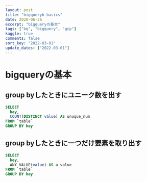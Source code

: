 ```yaml
---
layout: post
title: "bigqueryb basics"
date: 2020-06-26
excerpt: "bigqueryの基本"
tags: ["bq", "bigquery", "gcp"]
kaggle: true
comments: false
sort_key: "2022-03-01"
update_dates: ["2022-03-01"]
---
```


# bigqueryの基本

## group byしたときにユニーク数を出す

```sql
SELECT 
  key,
  COUNT(DISTINCT value) AS unuque_num
FROM `table`
GROUP BY key
```

## group byしたときに一つだけ要素を取り出す

```sql
SELECT 
  key,
  ANY_VALUE(value) AS a_value
FROM `table`
GROUP BY key
```
